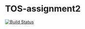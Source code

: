 # TOS-assignment2 <br>
[![Build Status](https://travis-ci.org/Coolcactuz/TOS-assignment2.svg?branch=master)](https://travis-ci.org/Coolcactuz/TOS-assignment2)
